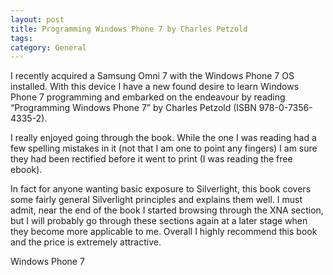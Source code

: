```yaml
---
layout: post
title: Programming Windows Phone 7 by Charles Petzold
tags: 
category: General
---
```

I recently acquired a Samsung Omni 7 with the Windows Phone 7 OS installed. With this device I have a new found desire to learn Windows Phone 7 programming and embarked on the endeavour by reading “Programming Windows Phone 7” by Charles Petzold (ISBN 978-0-7356-4335-2).

I really enjoyed going through the book. While the one I was reading had a few spelling mistakes in it (not that I am one to point any fingers) I am sure they had been rectified before it went to print (I was reading the free ebook).

In fact for anyone wanting basic exposure to Silverlight, this book covers some fairly general Silverlight principles and explains them well. I must admit, near the end of the book I started browsing through the XNA section, but I will probably go through these sections again at a later stage when they become more applicable to me. Overall I highly recommend this book and the price is extremely attractive.

 

Windows Phone 7